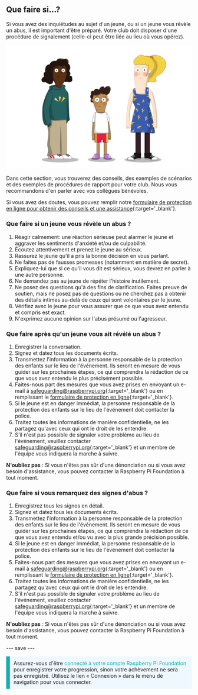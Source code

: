 ## Que faire si…?

Si vous avez des inquiétudes au sujet d'un jeune, ou si un jeune vous révèle un abus, il est important d'être préparé. Votre club doit disposer d'une procédure de signalement (celle-ci peut être liée au lieu où vous opérez).

![Trois jeunes debout.](images/8-Diverse-Mix-2.png)

Dans cette section, vous trouverez des conseils, des exemples de scénarios et des exemples de procédures de rapport pour votre club. Nous vous recommandons d'en parler avec vos collègues bénévoles.

Si vous avez des doutes, vous pouvez remplir notre [formulaire de protection en ligne pour obtenir des conseils et une assistance](https://form.raspberrypi.org/f/safeguarding-concern-form){:target='_blank'}.

### Que faire si un jeune vous révèle un abus ?

1. Réagir calmement: une réaction sérieuse peut alarmer le jeune et aggraver les sentiments d'anxiété et/ou de culpabilité.
1. Écoutez attentivement et prenez le jeune au sérieux.
1. Rassurez le jeune qu'il a pris la bonne décision en vous parlant.
1. Ne faites pas de fausses promesses (notamment en matière de secret).
1. Expliquez-lui que si ce qu'il vous dit est sérieux, vous devrez en parler à une autre personne.
1. Ne demandez pas au jeune de répéter l'histoire inutilement.
1. Ne posez des questions qu'à des fins de clarification. Faites preuve de soutien, mais ne posez pas de questions ou ne cherchez pas à obtenir des détails intimes au-delà de ceux qui sont volontaires par le jeune.
1. Vérifiez avec le jeune pour vous assurer que ce que vous avez entendu et compris est exact.
1. N'exprimez aucune opinion sur l'abus présumé ou l'agresseur.

### Que faire après qu'un jeune vous ait révélé un abus ?

1. Enregistrer la conversation.
1. Signez et datez tous les documents écrits.
1. Transmettez l'information à la personne responsable de la protection des enfants sur le lieu de l'événement. Ils seront en mesure de vous guider sur les prochaines étapes, ce qui comprendra la rédaction de ce que vous avez entendu le plus précisément possible.
1. Faites-nous part des mesures que vous avez prises en envoyant un e-mail à [safeguarding@raspberrypi.org](mailto:safeguarding@raspberrypi.org){:target='_blank'} ou en remplissant le [formulaire de protection en ligne](https://form.raspberrypi.org/f/safeguarding-concern-form){:target='_blank'}.
1. Si le jeune est en danger immédiat, la personne responsable de la protection des enfants sur le lieu de l'événement doit contacter la police.
1. Traitez toutes les informations de manière confidentielle, ne les partagez qu'avec ceux qui ont le droit de les entendre.
1. S'il n'est pas possible de signaler votre problème au lieu de l'événement, veuillez contacter [safeguarding@raspberrypi.org](mailto:safeguarding@raspberrypi.org){:target='_blank'} et un membre de l'équipe vous indiquera la marche à suivre.

**N'oubliez pas** : Si vous n'êtes pas sûr d'une dénonciation ou si vous avez besoin d'assistance, vous pouvez contacter la Raspberry Pi Foundation à tout moment.

### Que faire si vous remarquez des signes d'abus ?

1. Enregistrez tous les signes en détail.
1. Signez et datez tous les documents écrits.
1. Transmettez l'information à la personne responsable de la protection des enfants sur le lieu de l'événement. Ils seront en mesure de vous guider sur les prochaines étapes, ce qui comprendra la rédaction de ce que vous avez entendu et/ou vu avec la plus grande précision possible.
1. Si le jeune est en danger immédiat, la personne responsable de la protection des enfants sur le lieu de l'événement doit contacter la police.
1. Faites-nous part des mesures que vous avez prises en envoyant un e-mail à [safeguarding@raspberrypi.org](mailto:safeguarding@raspberrypi.org){:target='_blank'} ou en remplissant le [formulaire de protection en ligne](https://form.raspberrypi.org/f/safeguarding-concern-form){:target='_blank'}.
1. Traitez toutes les informations de manière confidentielle, ne les partagez qu'avec ceux qui ont le droit de les entendre.
1. S'il n'est pas possible de signaler votre problème au lieu de l'événement, veuillez contacter [safeguarding@raspberrypi.org](mailto:safeguarding@raspberrypi.org){:target='_blank'} et un membre de l'équipe vous indiquera la marche à suivre.

**N'oubliez pas** : Si vous n'êtes pas sûr d'une dénonciation ou si vous avez besoin d'assistance, vous pouvez contacter la Raspberry Pi Foundation à tout moment.

--- save ---

<p style="border-left: solid; border-width:10px; border-color: #0faeb0; background-color: aliceblue; padding: 10px;">
Assurez-vous d'être <span style="color: #0faeb0">connecté à votre compte Raspberry Pi Foundation</span> pour enregistrer votre progression, sinon votre achèvement ne sera pas enregistré. Utilisez le lien « Connexion » dans le menu de navigation pour vous connecter.
</p>
